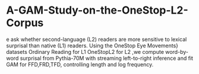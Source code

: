 # A-GAM-Study-on-the-OneStop-L2-Corpus
e ask whether second-language (L2) readers are more sensitive to lexical surprisal than native (L1) readers. Using the OneStop Eye Movements} datasets Ordinary Reading for L1 OneStopL2 for L2 ,we compute word-by-word surprisal from Pythia-70M with streaming left-to-right inference and fit GAM for FFD,FRD,TFD, controlling length and log frequency.
